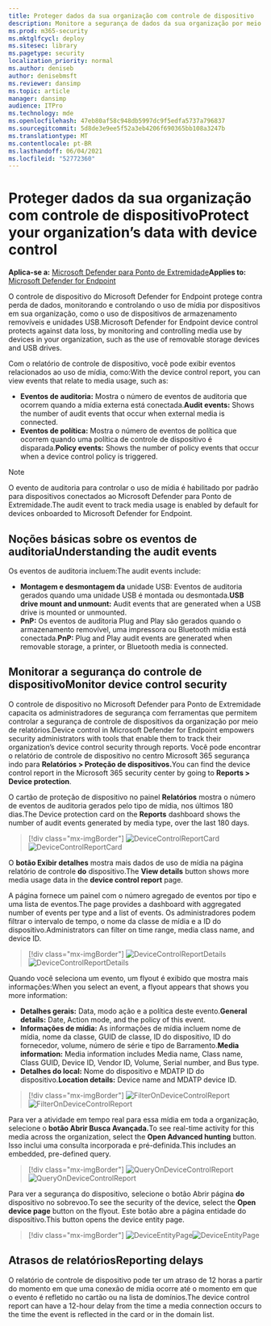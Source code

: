 ```yaml
---
title: Proteger dados da sua organização com controle de dispositivo
description: Monitore a segurança de dados da sua organização por meio de relatórios de controle de dispositivo.
ms.prod: m365-security
ms.mktglfcycl: deploy
ms.sitesec: library
ms.pagetype: security
localization_priority: normal
ms.author: deniseb
author: denisebmsft
ms.reviewer: dansimp
ms.topic: article
manager: dansimp
audience: ITPro
ms.technology: mde
ms.openlocfilehash: 47eb80af58c948db5997dc9f5edfa5737a796837
ms.sourcegitcommit: 5d8de3e9ee5f52a3eb4206f690365bb108a3247b
ms.translationtype: MT
ms.contentlocale: pt-BR
ms.lasthandoff: 06/04/2021
ms.locfileid: "52772360"
---
```

# <a name="protect-your-organizations-data-with-device-control"></a><span data-ttu-id="62da0-103">Proteger dados da sua organização com controle de dispositivo</span><span class="sxs-lookup"><span data-stu-id="62da0-103">Protect your organization’s data with device control</span></span>

<span data-ttu-id="62da0-104">**Aplica-se a:** [Microsoft Defender para Ponto de Extremidade](https://go.microsoft.com/fwlink/p/?linkid=2069559)</span><span class="sxs-lookup"><span data-stu-id="62da0-104">**Applies to:** [Microsoft Defender for Endpoint](https://go.microsoft.com/fwlink/p/?linkid=2069559)</span></span>

<span data-ttu-id="62da0-105">O controle de dispositivo do Microsoft Defender for Endpoint protege contra perda de dados, monitorando e controlando o uso de mídia por dispositivos em sua organização, como o uso de dispositivos de armazenamento removíveis e unidades USB.</span><span class="sxs-lookup"><span data-stu-id="62da0-105">Microsoft Defender for Endpoint device control protects against data loss, by monitoring and controlling media use by devices in your organization, such as the use of removable storage devices and USB drives.</span></span>

<span data-ttu-id="62da0-106">Com o relatório de controle de dispositivo, você pode exibir eventos relacionados ao uso de mídia, como:</span><span class="sxs-lookup"><span data-stu-id="62da0-106">With the device control report, you can view events that relate to media usage, such as:</span></span>

- <span data-ttu-id="62da0-107">**Eventos de auditoria:** Mostra o número de eventos de auditoria que ocorrem quando a mídia externa está conectada.</span><span class="sxs-lookup"><span data-stu-id="62da0-107">**Audit events:** Shows the number of audit events that occur when external media is connected.</span></span>
- <span data-ttu-id="62da0-108">**Eventos de política:** Mostra o número de eventos de política que ocorrem quando uma política de controle de dispositivo é disparada.</span><span class="sxs-lookup"><span data-stu-id="62da0-108">**Policy events:** Shows the number of policy events that occur when a device control policy is triggered.</span></span>

> [!NOTE]
> <span data-ttu-id="62da0-109">O evento de auditoria para controlar o uso de mídia é habilitado por padrão para dispositivos conectados ao Microsoft Defender para Ponto de Extremidade.</span><span class="sxs-lookup"><span data-stu-id="62da0-109">The audit event to track media usage is enabled by default for devices onboarded to Microsoft Defender for Endpoint.</span></span>

## <a name="understanding-the-audit-events"></a><span data-ttu-id="62da0-110">Noções básicas sobre os eventos de auditoria</span><span class="sxs-lookup"><span data-stu-id="62da0-110">Understanding the audit events</span></span>

<span data-ttu-id="62da0-111">Os eventos de auditoria incluem:</span><span class="sxs-lookup"><span data-stu-id="62da0-111">The audit events include:</span></span>

- <span data-ttu-id="62da0-112">**Montagem e desmontagem da** unidade USB: Eventos de auditoria gerados quando uma unidade USB é montada ou desmontada.</span><span class="sxs-lookup"><span data-stu-id="62da0-112">**USB drive mount and unmount:** Audit events that are generated when a USB drive is mounted or unmounted.</span></span>
- <span data-ttu-id="62da0-113">**PnP:** Os eventos de auditoria Plug and Play são gerados quando o armazenamento removível, uma impressora ou Bluetooth mídia está conectada.</span><span class="sxs-lookup"><span data-stu-id="62da0-113">**PnP:** Plug and Play audit events are generated when removable storage, a printer, or Bluetooth media is connected.</span></span>

## <a name="monitor-device-control-security"></a><span data-ttu-id="62da0-114">Monitorar a segurança do controle de dispositivo</span><span class="sxs-lookup"><span data-stu-id="62da0-114">Monitor device control security</span></span>

<span data-ttu-id="62da0-115">O controle de dispositivo no Microsoft Defender para Ponto de Extremidade capacita os administradores de segurança com ferramentas que permitem controlar a segurança de controle de dispositivos da organização por meio de relatórios.</span><span class="sxs-lookup"><span data-stu-id="62da0-115">Device control in Microsoft Defender for Endpoint empowers security administrators with tools that enable them to track their organization’s device control security through reports.</span></span> <span data-ttu-id="62da0-116">Você pode encontrar o relatório de controle de dispositivo no centro Microsoft 365 segurança indo para **Relatórios > Proteção de dispositivos.**</span><span class="sxs-lookup"><span data-stu-id="62da0-116">You can find the device control report in the Microsoft 365 security center by going to **Reports > Device protection**.</span></span>

<span data-ttu-id="62da0-117">O cartão de proteção de dispositivo no painel **Relatórios** mostra o número de eventos de auditoria gerados pelo tipo de mídia, nos últimos 180 dias.</span><span class="sxs-lookup"><span data-stu-id="62da0-117">The Device protection card on the **Reports** dashboard shows the number of audit events generated by media type, over the last 180 days.</span></span>

> [!div class="mx-imgBorder"]
> <span data-ttu-id="62da0-118">![DeviceControlReportCard](images/devicecontrolcard.png)</span><span class="sxs-lookup"><span data-stu-id="62da0-118">![DeviceControlReportCard](images/devicecontrolcard.png)</span></span>

<span data-ttu-id="62da0-119">O **botão Exibir detalhes** mostra mais dados de uso de mídia na página relatório de controle **do** dispositivo.</span><span class="sxs-lookup"><span data-stu-id="62da0-119">The **View details** button shows more media usage data in the **device control report** page.</span></span>

<span data-ttu-id="62da0-120">A página fornece um painel com o número agregado de eventos por tipo e uma lista de eventos.</span><span class="sxs-lookup"><span data-stu-id="62da0-120">The page provides a dashboard with aggregated number of events per type and a list of events.</span></span> <span data-ttu-id="62da0-121">Os administradores podem filtrar o intervalo de tempo, o nome da classe de mídia e a ID do dispositivo.</span><span class="sxs-lookup"><span data-stu-id="62da0-121">Administrators can filter on time range, media class name, and device ID.</span></span>

> [!div class="mx-imgBorder"]
> <span data-ttu-id="62da0-122">![DeviceControlReportDetails](images/Detaileddevicecontrolreport.png)</span><span class="sxs-lookup"><span data-stu-id="62da0-122">![DeviceControlReportDetails](images/Detaileddevicecontrolreport.png)</span></span>

<span data-ttu-id="62da0-123">Quando você seleciona um evento, um flyout é exibido que mostra mais informações:</span><span class="sxs-lookup"><span data-stu-id="62da0-123">When you select an event, a flyout appears that shows you more information:</span></span>

- <span data-ttu-id="62da0-124">**Detalhes gerais:** Data, modo ação e a política deste evento.</span><span class="sxs-lookup"><span data-stu-id="62da0-124">**General details:** Date, Action mode, and the policy of this event.</span></span>
- <span data-ttu-id="62da0-125">**Informações de mídia:** As informações de mídia incluem nome de mídia, nome da classe, GUID de classe, ID do dispositivo, ID do fornecedor, volume, número de série e tipo de Barramento.</span><span class="sxs-lookup"><span data-stu-id="62da0-125">**Media information:** Media information includes Media name, Class name, Class GUID, Device ID, Vendor ID, Volume, Serial number, and Bus type.</span></span>
- <span data-ttu-id="62da0-126">**Detalhes do local:** Nome do dispositivo e MDATP ID do dispositivo.</span><span class="sxs-lookup"><span data-stu-id="62da0-126">**Location details:** Device name and MDATP device ID.</span></span>

> [!div class="mx-imgBorder"]
> <span data-ttu-id="62da0-127">![FilterOnDeviceControlReport](images/devicecontrolreportfilter.png)</span><span class="sxs-lookup"><span data-stu-id="62da0-127">![FilterOnDeviceControlReport](images/devicecontrolreportfilter.png)</span></span>

<span data-ttu-id="62da0-128">Para ver a atividade em tempo real para essa mídia em toda a organização, selecione o **botão Abrir Busca Avançada.**</span><span class="sxs-lookup"><span data-stu-id="62da0-128">To see real-time activity for this media across the organization, select the **Open Advanced hunting** button.</span></span> <span data-ttu-id="62da0-129">Isso inclui uma consulta incorporada e pré-definida.</span><span class="sxs-lookup"><span data-stu-id="62da0-129">This includes an embedded, pre-defined query.</span></span>

> [!div class="mx-imgBorder"]
> <span data-ttu-id="62da0-130">![QueryOnDeviceControlReport](images/Devicecontrolreportquery.png)</span><span class="sxs-lookup"><span data-stu-id="62da0-130">![QueryOnDeviceControlReport](images/Devicecontrolreportquery.png)</span></span>

<span data-ttu-id="62da0-131">Para ver a segurança do dispositivo, selecione o botão Abrir página **do** dispositivo no sobrevoo.</span><span class="sxs-lookup"><span data-stu-id="62da0-131">To see the security of the device, select the **Open device page** button on the flyout.</span></span> <span data-ttu-id="62da0-132">Este botão abre a página entidade do dispositivo.</span><span class="sxs-lookup"><span data-stu-id="62da0-132">This button opens the device entity page.</span></span>

> [!div class="mx-imgBorder"]
> <span data-ttu-id="62da0-133">![DeviceEntityPage](images/Devicesecuritypage.png)</span><span class="sxs-lookup"><span data-stu-id="62da0-133">![DeviceEntityPage](images/Devicesecuritypage.png)</span></span>

## <a name="reporting-delays"></a><span data-ttu-id="62da0-134">Atrasos de relatórios</span><span class="sxs-lookup"><span data-stu-id="62da0-134">Reporting delays</span></span>

<span data-ttu-id="62da0-135">O relatório de controle de dispositivo pode ter um atraso de 12 horas a partir do momento em que uma conexão de mídia ocorre até o momento em que o evento é refletido no cartão ou na lista de domínios.</span><span class="sxs-lookup"><span data-stu-id="62da0-135">The device control report can have a 12-hour delay from the time a media connection occurs to the time the event is reflected in the card or in the domain list.</span></span>
